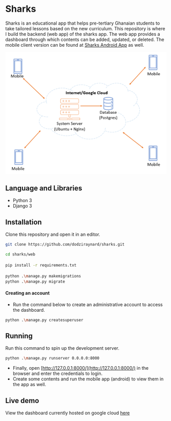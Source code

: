 # Sharks
Sharks is an educational app that helps pre-tertiary Ghanaian students to take tailored lessons based on the new curriculum. 
This repository is where I build the backend (web app) of the sharks app. The web app provides a dashboard through which contents can be added, updated, or deleted. The mobile client version can be found at [Sharks Android App](https://github.com/dodziraynard/sharks-android) as well.

![sharks icon](screenshots/sharks-architecture.png)

## Language and Libraries
- Python 3
- Django 3

## Installation
Clone this repository and open it in an editor.
```bash
git clone https://github.com/dodziraynard/sharks.git
```

```bash
cd sharks/web

pip install -r requirements.txt

python .\manage.py makemigrations
python .\manage.py migrate
```
#### Creating an account
- Run the command below to create an administrative account to access the dashboard.
```bash
python .\manage.py createsuperuser 
```

## Running
Run this command to spin up the development server.
```bash
python .\manage.py runserver 0.0.0.0:8000
```
- Finally, open [http://127.0.0.1:8000/](http://127.0.0.1:8000/) in the browser and enter the credentials to login.
- Create some contents and run the mobile app (android) to view them in the app as well.


## Live demo
View the dashboard currently hosted on google cloud [here](http://34.67.115.110)